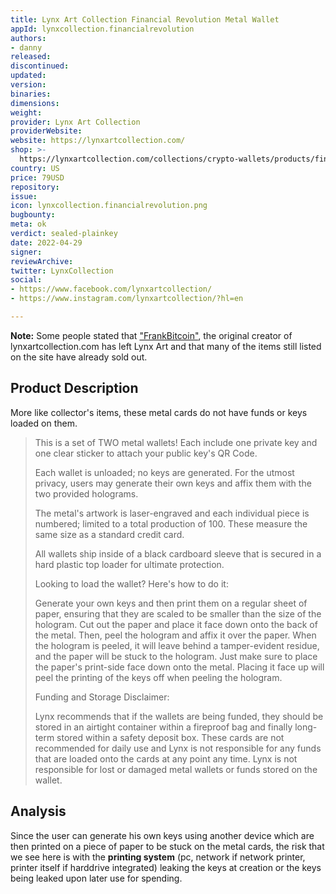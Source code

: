 ```yaml
---
title: Lynx Art Collection Financial Revolution Metal Wallet
appId: lynxcollection.financialrevolution
authors:
- danny
released: 
discontinued: 
updated: 
version: 
binaries: 
dimensions: 
weight: 
provider: Lynx Art Collection
providerWebsite: 
website: https://lynxartcollection.com/
shop: >-
  https://lynxartcollection.com/collections/crypto-wallets/products/financial-revolution-1-5-btc-bitcoin-metal-wallet-series-set-of-2-limited-to-100
country: US
price: 79USD
repository: 
issue: 
icon: lynxcollection.financialrevolution.png
bugbounty: 
meta: ok
verdict: sealed-plainkey
date: 2022-04-29
signer: 
reviewArchive: 
twitter: LynxCollection
social:
- https://www.facebook.com/lynxartcollection/
- https://www.instagram.com/lynxartcollection/?hl=en

---
```


**Note:** Some people stated that ["FrankBitcoin"](https://bitcointalk.org/index.php?topic=5305206.msg55980306#msg55980306), the original creator of lynxartcollection.com has left Lynx Art and that many of the items still listed on the site have already sold out. 

## Product Description 

More like collector's items, these metal cards do not have funds or keys loaded on them. 

> This is a set of TWO metal wallets!  Each include one private key and one clear sticker to attach your public key's QR Code.
>
> Each wallet is unloaded; no keys are generated.  For the utmost privacy, users may generate their own keys and affix them with the two provided holograms.
>
> The metal's artwork is laser-engraved and each individual piece is numbered; limited to a total production of 100.  These measure the same size as a standard credit card.
> 
> All wallets ship inside of a black cardboard sleeve that is secured in a hard plastic top loader for ultimate protection.
>
> Looking to load the wallet?  Here's how to do it:
> 
> Generate your own keys and then print them on a regular sheet of paper, ensuring that they are scaled to be smaller than the size of the hologram. Cut out the paper and place it face down onto the back of the metal. Then, peel the hologram and affix it over the paper. When the hologram is peeled, it will leave behind a tamper-evident residue, and the paper will be stuck to the hologram. Just make sure to place the paper's print-side face down onto the metal. Placing it face up will peel the printing of the keys off when peeling the hologram.
>
> Funding and Storage Disclaimer:
> 
> Lynx recommends that if the wallets are being funded, they should be stored in an airtight container within a fireproof bag and finally long-term stored within a safety deposit box. These cards are not recommended for daily use and Lynx is not responsible for any funds that are loaded onto the cards at any point any time.  Lynx is not responsible for lost or damaged metal wallets or funds stored on the wallet.

## Analysis 

Since the user can generate his own keys using another device which are then printed on a piece of paper to be stuck on the metal cards, the risk that we see here is with the **printing system** (pc, network if network printer, printer itself if harddrive integrated) leaking the keys at creation or the keys being leaked upon later use for spending. 